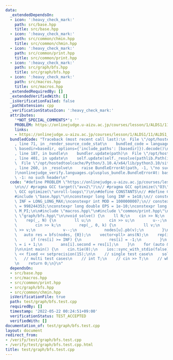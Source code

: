 ```yaml
---
data:
  _extendedDependsOn:
  - icon: ':heavy_check_mark:'
    path: src/base.hpp
    title: src/base.hpp
  - icon: ':heavy_check_mark:'
    path: src/common/chmin.hpp
    title: src/common/chmin.hpp
  - icon: ':heavy_check_mark:'
    path: src/common/print.hpp
    title: src/common/print.hpp
  - icon: ':heavy_check_mark:'
    path: src/graph/bfs.hpp
    title: src/graph/bfs.hpp
  - icon: ':heavy_check_mark:'
    path: src/macros.hpp
    title: src/macros.hpp
  _extendedRequiredBy: []
  _extendedVerifiedWith: []
  _isVerificationFailed: false
  _pathExtension: cpp
  _verificationStatusIcon: ':heavy_check_mark:'
  attributes:
    '*NOT_SPECIAL_COMMENTS*': ''
    PROBLEM: https://onlinejudge.u-aizu.ac.jp/courses/lesson/1/ALDS1/11/ALDS1_11_C
    links:
    - https://onlinejudge.u-aizu.ac.jp/courses/lesson/1/ALDS1/11/ALDS1_11_C
  bundledCode: "Traceback (most recent call last):\n  File \"/opt/hostedtoolcache/Python/3.10.4/x64/lib/python3.10/site-packages/onlinejudge_verify/documentation/build.py\"\
    , line 71, in _render_source_code_stat\n    bundled_code = language.bundle(stat.path,\
    \ basedir=basedir, options={'include_paths': [basedir]}).decode()\n  File \"/opt/hostedtoolcache/Python/3.10.4/x64/lib/python3.10/site-packages/onlinejudge_verify/languages/cplusplus.py\"\
    , line 187, in bundle\n    bundler.update(path)\n  File \"/opt/hostedtoolcache/Python/3.10.4/x64/lib/python3.10/site-packages/onlinejudge_verify/languages/cplusplus_bundle.py\"\
    , line 401, in update\n    self.update(self._resolve(pathlib.Path(included), included_from=path))\n\
    \  File \"/opt/hostedtoolcache/Python/3.10.4/x64/lib/python3.10/site-packages/onlinejudge_verify/languages/cplusplus_bundle.py\"\
    , line 260, in _resolve\n    raise BundleErrorAt(path, -1, \"no such header\"\
    )\nonlinejudge_verify.languages.cplusplus_bundle.BundleErrorAt: base.hpp: line\
    \ -1: no such header\n"
  code: "#define PROBLEM \"https://onlinejudge.u-aizu.ac.jp/courses/lesson/1/ALDS1/11/ALDS1_11_C\"\
    \n\n// #pragma GCC target(\"avx2\")\n// #pragma GCC optimize(\"O3\")\n// #pragma\
    \ GCC optimize(\"unroll-loops\")\n\n#define CONSTANTS\n// #define CAST_MINT_TO_LL\n\
    #include \"base.hpp\"\n\nconstexpr long long INF = 1e18;\n// constexpr long long\
    \ INF = LONG_LONG_MAX;\nconstexpr int MOD = 1000000007;\n// constexpr int MOD\
    \ = 998244353;\nconstexpr long double EPS = 1e-10;\nconstexpr long double PI =\
    \ M_PI;\n\n#include \"macros.hpp\"\n#include \"common/print.hpp\"\n\n#include\
    \ \"graph/bfs.hpp\"\n\nvoid solve() {\n    ll N;\n    cin >> N;\n    vvi nodes(N);\n\
    \    rep(_, N) {\n        ll u;\n        cin >> u;\n        u--;\n        ll k;\n\
    \        cin >> k;\n        rep(_, 0, k) {\n            ll v;\n            cin\
    \ >> v;\n            v--;\n            nodes[u].pb(v);\n        }\n    }\n\n \
    \   auto res = bfs(nodes, {0});\n    vector<pll> ans(N);\n    rep(i, N) {\n  \
    \      if (res[i] >= INF) {\n            res[i] = -1;\n        }\n        ans[i].first\
    \ = i + 1;\n        ans[i].second = res[i];\n    }\n    for (auto &p : ans) print(p);\n\
    }\n\nint main() {\n    cin.tie(0);\n    ios::sync_with_stdio(false);\n    cout\
    \ << fixed << setprecision(15);\n\n    // single test case\n    solve();\n\n \
    \   // multi test cases\n    // int T;\n    // cin >> T;\n    // while (T--) solve();\n\
    \n    return 0;\n}\n"
  dependsOn:
  - src/base.hpp
  - src/macros.hpp
  - src/common/print.hpp
  - src/graph/bfs.hpp
  - src/common/chmin.hpp
  isVerificationFile: true
  path: test/graph/bfs.test.cpp
  requiredBy: []
  timestamp: '2022-05-22 00:24:51+09:00'
  verificationStatus: TEST_ACCEPTED
  verifiedWith: []
documentation_of: test/graph/bfs.test.cpp
layout: document
redirect_from:
- /verify/test/graph/bfs.test.cpp
- /verify/test/graph/bfs.test.cpp.html
title: test/graph/bfs.test.cpp
---
```

